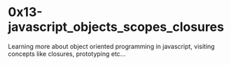 # 0x13-javascript_objects_scopes_closures

Learning more about object oriented programming in javascript, visiting concepts like closures, prototyping etc...
